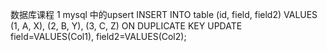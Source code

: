 数据库课程
1 mysql 中的upsert
INSERT INTO table (id, field, field2) VALUES (1, A, X), (2, B, Y), (3, C, Z)
ON DUPLICATE KEY UPDATE field=VALUES(Col1), field2=VALUES(Col2);

